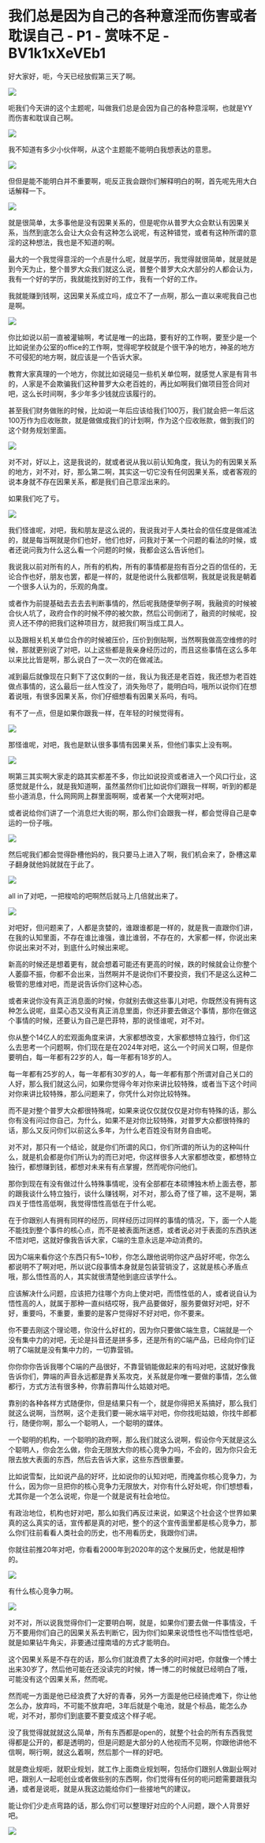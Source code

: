 # 我们总是因为自己的各种意淫而伤害或者耽误自己 - P1 - 赏味不足 - BV1k1xXeVEb1

好大家好，呃，今天已经放假第三天了啊。

![](img/ae87edba2289bdf8ca79d22bb8ac038e_1.png)

呃我们今天讲的这个主题呢，叫做我们总是会因为自己的各种意淫啊，也就是YY而伤害和耽误自己啊。

![](img/ae87edba2289bdf8ca79d22bb8ac038e_3.png)

我不知道有多少小伙伴啊，从这个主题能不能明白我想表达的意思。

![](img/ae87edba2289bdf8ca79d22bb8ac038e_5.png)

但但是能不能明白并不重要啊，呃反正我会跟你们解释明白的啊，首先呢先用大白话解释一下。

![](img/ae87edba2289bdf8ca79d22bb8ac038e_7.png)

就是很简单，太多事他是没有因果关系的，但是呢你从普罗大众会默认有因果关系，当然到底怎么会让大众会有这种怎么说呢，有这种错觉，或者有这种所谓的意淫的这种想法，我也是不知道的啊。

最大的一个我觉得意淫的一个点是什么呢，就是学历，我觉得就很简单，就是就是到今天为止，整个普罗大众我们就这么说，普整个普罗大众大部分的人都会认为，我有一个好的学历，我就能找到好的工作，我有一个好的工作。

我就能赚到钱啊，这因果关系成立吗，成立不了一点啊，那么一直以来呢我自己也是啊。

![](img/ae87edba2289bdf8ca79d22bb8ac038e_9.png)

你比如说以前一直被灌输啊，考试是唯一的出路，要有好的工作啊，要至少是一个比如说坐办公室的office的工作啊，觉得呢学校就是个很干净的地方，神圣的地方不可侵犯的地方啊，就应该是一个告诉大家。

教育大家真理的一个地方，你就比如说碰见一些机关单位啊，就感觉人家是有背书的，人家是不会欺骗我们这种普罗大众老百姓的，再比如啊我们做项目签合同对吧，这么长时间啊，多少年多少钱就应该履行的。

甚至我们财务做账的时候，比如说一年后应该给我们100万，我们就会把一年后这100万作为应收账款，就是做做成我们的计划啊，作为这个应收账款，做到我们的这个财务规划里面。



![](img/ae87edba2289bdf8ca79d22bb8ac038e_11.png)

对不对，好以上，这是我说的，就或者说从我以前认知角度，我认为的有因果关系的地方，对不对，好，那么第二啊，其实这一切它没有任何因果关系，或者客观的说本身就不存在因果关系，都是我们自己意淫出来的。

如果我们吃了亏。

![](img/ae87edba2289bdf8ca79d22bb8ac038e_13.png)

我们怪谁呢，对吧，我和朋友是这么说的，我说我对于人类社会的信任度是做减法的，就是每当啊就是你们也好，他们也好，问我对于某一个问题的看法的时候，或者还说问我为什么这么看一个问题的时候，我都会这么告诉他们。

我说我以前对所有的人，所有的机构，所有的事情都是抱有百分之百的信任的，无论合作也好，朋友也罢，都是一样的，就是他说什么我都信啊，我就是说我是朝着一个很多人认为的，乐观的角度。

或者作为前提基础去去去去判断事情的，然后呢我随便举例子啊，我融资的时候被合伙人坑了，政府合作的时候不停的被欠款，然后公司倒闭了，融资的时候呢，投资人还不停的把我们这种项目方，就把我们啊当成工具人。

以及跟相关机关单位合作的时候被压价，压价到倒贴啊，当然啊我做高空维修的时候，那就更别说了对吧，以上这些都是我亲身经历过的，而且这些事情在这么多年以来比比皆是啊，那么说白了一次一次的在做减法。

减到最后就像现在只剩下了这仅剩的一丝，我认为我还是老百姓，我还想为老百姓做点事情的，这么最后一丝人性没了，消失殆尽了，能明白吗，哦所以说你们在想着说哦，有很多因果关系，你们仔细想看有因果关系吗，有吗。

有不了一点，但是如果你跟我一样，在年轻的时候觉得有。

![](img/ae87edba2289bdf8ca79d22bb8ac038e_15.png)

那怪谁呢，对吧，我也是默认很多事情有因果关系，但他们事实上没有啊。

![](img/ae87edba2289bdf8ca79d22bb8ac038e_17.png)

啊第三其实啊大家走的路其实都差不多，你比如说投资或者进入一个风口行业，这感觉就是什么，就是我知道啊，虽然虽然你们比如说你们跟我一样啊，听到的都是些小道消息，什么网网网上群里面啊啊，或者某一个大佬啊对吧。

或者说给你们讲了一个消息烂大街的啊，那么你们会跟我一样，都会觉得自己是幸运的一份子哦。

![](img/ae87edba2289bdf8ca79d22bb8ac038e_19.png)

然后呢我们都会觉得卧槽他妈的，我只要马上进入了啊，我们机会来了，卧槽这辈子翻身就他妈就就在于此了。

![](img/ae87edba2289bdf8ca79d22bb8ac038e_21.png)

all in了对吧，一把梭哈的吧啊然后就马上几倍就出来了。

![](img/ae87edba2289bdf8ca79d22bb8ac038e_23.png)

对吧好，但问题来了，人都是贪婪的，谁跟谁都是一样的，就是我一直跟你们讲，在我的认知里面，不存在谁比谁强，谁比谁弱，不存在的，大家都一样，你说出来你说出来对不对，到底什么时候出来呢。

新高的时候还是想着更有，就会想着可能还有更高的时候，跌的时候就会让你整个人萎靡不振，你都不会出来，当然啊并不是说你们不要投资，我们不是这么这种二极管的思维对吧，而是说告诉你们这种心态。

或者来说你没有真正消息面的时候，你就别去做这些事儿对吧，你既然没有拥有这种怎么说呢，韭菜心态又没有真正消息里面，你还非要去做这个事情，那你在做这个事情的时候，还要认为自己是巴菲特，那的说怪谁呢，对不对。

你从整个14亿人的宏观面角度来讲，大家都想改变，大家都想特立独行，你们这么去思考一个问题啊，你们现在是在2024年对吧，这么一个时间关口啊，但是你要明白，每一年都有22岁的人，每一年都有18岁的人。

每一年都有25岁的人，每一年都有30岁的人，每一年都有那个所谓对自己关口的人好，那么我们就这么问，如果你觉得今年对你来讲比较特殊，或者当下这个时间对你来讲比较特殊，那么问题来了，你凭什么对你比较特殊。

而不是对整个普罗大众都很特殊呢，如果来说仅仅就仅仅是对你有特殊的话，那么你有没有问过你自己，为什么，如果不是对你比较特殊，对普罗大众都很特殊的话，那么又反问你们以前这么多年，为什么老百姓没有财务自由呢。

对不对，那只有一个结论，就是你们所谓的风口，你们所谓的所认为的这种叫什么，就是机会都是你们所认为的而已对吧，你这样很多人大家都想改变，都想特立独行，都想赚到钱，都想对未来有有点掌握，然而呢你问他们。

那你到现在有没有做过什么特殊事情呢，没有全部都在本硕博独木桥上面去卷，那的跟我谈什么特立独行，谈什么赚钱啊，对不对，那么奇了怪了嘛，这不是啊，第四关于悟性高低啊，我觉得悟性高低在于什么呢。

在于你跟别人有拥有同样的经历，同样经历过同样的事情的情况，下，面一个人能不能找到整个事件的核心点，而不是被表面所迷惑，或者说必对于表面的东西执迷不悟对吧，这就好像我告诉大家，C端的生意永远是冲动消费的。

因为C端来看你这个东西只有5~10秒，你怎么跟他说明你这产品好坏呢，你怎么都说明不了啊对吧，所以说C段事情本身就是包装营销没了，这就是核心矛盾点哦，那么悟性高的人，其实就很清楚他到底应该学什么。

应该解决什么问题，应该把力往哪个方向上使对吧，而悟性低的人，或者说自认为悟性高的人，就属于那种一直纠结哎呀，我产品要做好，服务要做好对吧，好不好，重要吗，不重要，重要的是客户觉得好不好对吧，你不要来。

你不要去刚这个理论嗯，你没什么好杠的，因为你只要做C端生意，C端就是一个没有集中力的对吧，无论是抖音还是拼多多，还是所有的C端产品，已经向你们证明了C端就是没有集中力的，一切靠营销。

你你你你告诉我哪个C端的产品很好，不靠营销能做起来的有吗对吧，这就好像我告诉你们，弊端的声音永远都是靠关系攻克，关系就是你唯一要做的事情，怎么做都行，方式方法有很多种，你靠前靠叫什么姑娘对吧。

靠别的各种各样方式随便你，但是结果只有一个，就是你得把关系搞好，那么我们就这么说啊，当然啊，这个走我们要一碗水端平对吧，你你找呃姑娘，你找牛郎都行，随便你啊，那么一个聪明人，一个聪明的媒体。

一个聪明的机构，一个聪明的政府啊，那么我们就这么说啊，假设你今天就是这么个聪明人，你会怎么做，你会无限放大你的核心竞争力吗，不会的，因为你只会无限去放大表面的东西，然后去告诉大家，这些东西很重要。

比如说雪梨，比如说产品的好坏，比如说你的认知对吧，而掩盖你核心竞争力，为什么，因为你一旦把你的核心竞争力无限放大，对你有什么好处呢，你们想想看，尤其你是一个怎么说呢，你是一个就是说有社会地位。

有政治地位，机构也好对吧，那么如我们再反过来说，如果这个社会这个世界如果真的这么真实的话，宣传都是真的对吧，整个的这个宣传面里都是核心竞争力，那么你们往前看看人类社会的历史，也不用看历史，我跟你们讲。

你就往前推20年对吧，你看看2000年到2020年的这个发展历史，他就是相悖的。

![](img/ae87edba2289bdf8ca79d22bb8ac038e_25.png)

有什么核心竞争力啊。

![](img/ae87edba2289bdf8ca79d22bb8ac038e_27.png)

对不对，所以说我觉得你们一定要明白啊，就是，如果你们要去做一件事情没，千万不要用你们自己的因果关系去判断它，因为你们如果来说悟性也不叫悟性低吧，就是如果钻牛角尖，非要通过撞南墙的方式才能明白。

这个因果关系是不存在的话，那么你们就浪费了太多的时间对吧，你就像一个博士出来30岁了，然后他可能在还没读完的时候，博一博二的时候就已经明白了哦，可能没有这个因果关系，然而呢。

然而呢一方面是他已经浪费了大好的青春，另外一方面是他已经骑虎难下，你让他怎么办，放弃吗，不可能不放弃吧，3年后就是个电池，就是个标品，能怎么办呢，对不对，那你们到底要不要变成这个样子呢。

没了我觉得就就就这么简单，所有东西都是open的，就整个社会的所有东西我觉得都是公开的，都是透明的，但是问题是大部分的人他视而不见啊，你跟他讲他不信啊，啊行啊，就这么着啊，然后那个一样的好吧。

就是商业规呃，就职业规划，就工作上面商业规划啊，包括你们跟别人做副业啊对吧，跟别人一起呃创业或者做些别的东西啊，你们觉得有任何的呃问题需要跟我沟通，或者是说呃，就是从我这边能给你们一些接地气的建议。

能让你们少走点弯路的话，那么你们可以整理好对应的个人问题，跟个人背景好吧。

![](img/ae87edba2289bdf8ca79d22bb8ac038e_29.png)